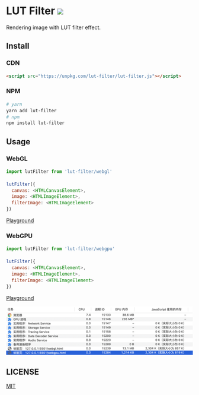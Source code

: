 # LUT Filter ![](https://img.shields.io/npm/v/lut-filter?style=flat-square)

Rendering image with LUT filter effect.

## Install

### CDN

```html
<script src="https://unpkg.com/lut-filter/lut-filter.js"></script>
```

### NPM

```sh
# yarn
yarn add lut-filter
# npm
npm install lut-filter
```

## Usage

### WebGL

```js
import lutFilter from 'lut-filter/webgl'

lutFilter({
  canvas: <HTMLCanvasElement>,
  image: <HTMLImageElement>,
  filterImage: <HTMLImageElement>
})
```

[Playground](https://jsbin.com/gixozet)

### WebGPU

```js
import lutFilter from 'lut-filter/webgpu'

lutFilter({
  canvas: <HTMLCanvasElement>,
  image: <HTMLImageElement>,
  filterImage: <HTMLImageElement>
})
```

[Playground](https://jsbin.com/daxexom)

![](docs/webgpu-vs-webgl.png)

## LICENSE

[MIT](LICENSE)
